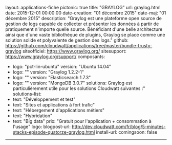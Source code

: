 layout: applications-fiche
pictonic: true
title: "GRAYLOG"
url: graylog.html
date: 2015-12-01 00:00:00
date-creation: "01 décembre 2015"
date-maj: "01 décembre 2015"
description: "Graylog est une plateforme open source de gestion de logs capable de collecter et présenter les données à partir de pratiquement n'importe quelle source. Bénéficiant d'une belle architecture ainsi que d'une vaste bibliothèque de plugins, Graylog se place comme une solution solide et polyvalente de gestion des logs."
github: https://github.com/cloudwatt/applications/tree/master/bundle-trusty-graylog
siteofficiel: https://www.graylog.org/
sitesupport: https://www.graylog.org/support/
composants:
 - logo: "pct-lin-ubuntu"
   version: "Ubuntu 14.04"
 - logo: ""
   version: "Graylog 1.2.2-1"
 - logo: ""
   version: "Elasticsearch 1.7.3"
 - logo: ""
   version: "MongoDB 3.0.7"
solutions: Graylog est particulièrement utile pour les solutions Cloudwatt suivantes :"
solutions-list: 
 - text: "Développement et test"
 - text: "Sites et applications à fort trafic"
 - text: "Hébergement d'applications métiers"
 - text: "Hybridation"
 - text: "Big data"
prix: "Gratuit pour l'application + consommation à l'usage"
logo: 
blogpost-url: http://dev.cloudwatt.com/fr/blog/5-minutes-stacks-episode-quatorze-graylog.html
install-url:
comingsoon: false
---
